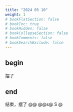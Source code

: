 ```yaml
---
title: "2024 05 10"
weight: 1
# bookFlatSection: false
# bookToc: true
# bookHidden: false
# bookCollapseSection: false
# bookComments: false
# bookSearchExclude: false
---
```


## begin

摆了

## end

结束，摆了
@@
@@s@
S
@